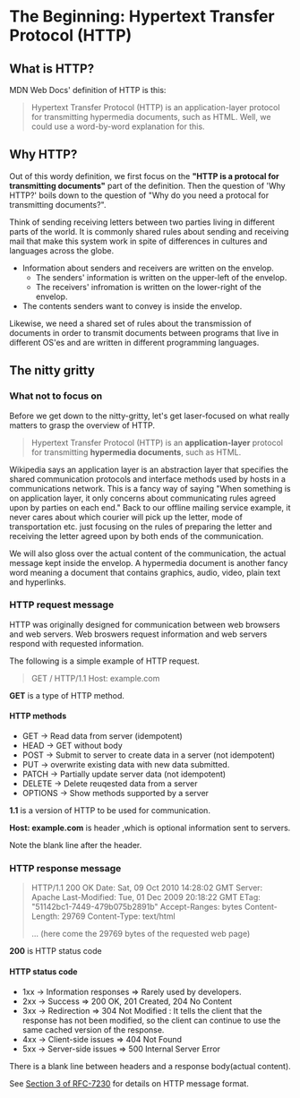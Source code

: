 # The Beginning: Hypertext Transfer Protocol (HTTP)

## What is HTTP?

MDN Web Docs' definition of HTTP is this:
> Hypertext Transfer Protocol (HTTP) is an application-layer protocol for transmitting hypermedia documents, such as HTML.
Well, we could use a word-by-word explanation for this.

## Why HTTP?

Out of this wordy definition, we first focus on the **"HTTP is a protocal for transmitting documents"** part of the definition. Then the question of 'Why HTTP?'  boils down to the question of "Why do you need a protocal for transmitting documents?".

Think of sending receiving letters between two parties living in different parts of the world. It is commonly shared rules about sending and receiving mail that make this system work in spite of differences in cultures and languages across the globe.

* Information about senders and receivers are written on the envelop.
  * The senders' information is written on the upper-left of the envelop.
  * The receivers' infromation is written on the lower-right of the envelop.
* The contents senders want to convey is inside the envelop.

Likewise, we need a shared set of rules about the transmission of documents in order to transmit documents between programs that live in different OS'es and are written in different programming languages.

## The nitty gritty

### What not to focus on

Before we get down to the nitty-gritty, let's get laser-focused on what really matters to grasp the overview of HTTP.

> Hypertext Transfer Protocol (HTTP) is an **application-layer** protocol for transmitting **hypermedia documents**, such as HTML.

Wikipedia says an application layer is an abstraction layer that specifies the shared communication protocols and interface methods used by hosts in a communications network. This is a fancy way of saying "When something is on application layer, it only concerns about communicating rules agreed upon by parties on each end." Back to our offline mailing service example, it never cares about which courier will pick up the letter, mode of transportation etc. just focusing on the rules of preparing the letter and receiving the letter agreed upon by both ends of the communication.

We will also gloss over the actual content of the communication, the actual message kept inside the envelop. A hypermedia document is another fancy word meaning a document that contains graphics, audio, video, plain text and hyperlinks.

### HTTP request message

HTTP was originally designed for communication between web browsers and web servers. Web broswers request information and web servers respond with requested information.

The following is a simple example of HTTP request.

> GET / HTTP/1.1
> Host: example.com
>

**GET**  is a type of HTTP method.

#### HTTP methods

* GET → Read data from server (idempotent)
* HEAD → GET without body
* POST → Submit to server to create data in a server (not idempotent)
* PUT → overwrite existing data with new data submitted.
* PATCH → Partially update server data (not idempotent)
* DELETE → Delete reuqested data from a server
* OPTIONS → Show methods supported by a server

**1.1** is a version of HTTP to be used for communication.

**Host: example.com** is header ,which is optional information sent to servers.

Note the blank line after the header.

### HTTP response message

> HTTP/1.1 200 OK
> Date: Sat, 09 Oct 2010 14:28:02 GMT
> Server: Apache
> Last-Modified: Tue, 01 Dec 2009 20:18:22 GMT
> ETag: "51142bc1-7449-479b075b2891b"
> Accept-Ranges: bytes
> Content-Length: 29769
> Content-Type: text/html
>
> <!DOCTYPE html>… (here come the 29769 bytes of the requested web page)

**200** is HTTP status code

#### HTTP status code

* 1xx → Information responses ⇒ Rarely used by developers.
* 2xx → Success ⇒ 200 OK, 201 Created, 204 No Content
* 3xx → Redirection ⇒ 304 Not Modified : It tells the client that the response has not been modified, so the client can continue to use the same cached version of the response.
* 4xx → Client-side issues ⇒ 404 Not Found
* 5xx → Server-side issues ⇒ 500 Internal Server Error

There is a blank line between headers and a response body(actual content).

See [Section 3 of RFC-7230](https://datatracker.ietf.org/doc/html/rfc7230#section-3) for details on HTTP message format.

